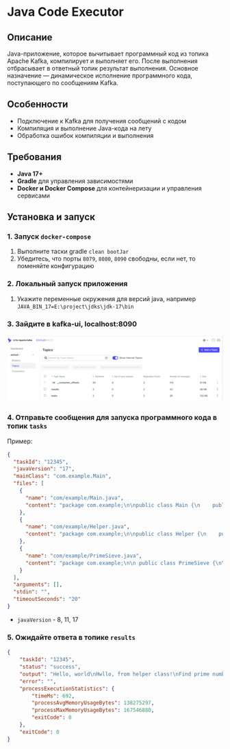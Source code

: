 # Java Code Executor

## Описание

Java-приложение, которое вычитывает программный код из топика Apache Kafka, компилирует и выполняет его.
После выполнения отбрасывает в ответный топик результат выполнения.
Основное назначение — динамическое исполнение программного кода, поступающего по сообщениям Kafka.

## Особенности

- Подключение к Kafka для получения сообщений с кодом
- Компиляция и выполнение Java-кода на лету
- Обработка ошибок компиляции и выполнения

## Требования

- **Java 17+**
- **Gradle** для управления зависимостями
- **Docker и Docker Compose** для контейнеризации и управления сервисами

## Установка и запуск

### 1. Запуск `docker-compose`
1. Выполните таски gradle `clean bootJar`
2. Убедитесь, что порты `8079`, `8080`, `8090` свободны, если нет, то поменяйте конфигурацию


### 2. Локальный запуск приложения 

1. Укажите переменные окружения для версий java, например `JAVA_BIN_17=E:\project\jdks\jdk-17\bin`


### 3. Зайдите в kafka-ui, localhost:8090
![kafka-ui](example/kafka-ui.png)

### 4. Отправьте сообщения для запуска программного кода в топик `tasks`

Пример:
```json
{
  "taskId": "12345",
  "javaVersion": "17",
  "mainClass": "com.example.Main",
  "files": [
    {
      "name": "com/example/Main.java",
      "content": "package com.example;\n\npublic class Main {\n    public static void main(String[] args) {\n        System.out.println(\"Hello, world\");\n        Helper.sayHello();\n        PrimeSieve.run();\n    }\n}\n"
    },
    {
      "name": "com/example/Helper.java",
      "content": "package com.example;\n\npublic class Helper {\n    public static void sayHello() {\n        System.out.println(\"Hwllo, from helper class!\");\n    }\n}\n"
    },
    {
      "name": "com/example/PrimeSieve.java",
      "content": "package com.example;\n\n public class PrimeSieve {\n\n    /**\n     * Метод для вычисления всех простых чисел до заданного предела n\n     * с использованием решета Эратосфена.\n     *\n     * @param n верхний предел для поиска простых чисел\n     * @return массив простых чисел до n\n     */\n    public static int[] sieveOfEratosthenes(int n) {\n        boolean[] isPrime = new boolean[n + 1];\n        // Инициализируем массив, предполагая, что все числа простые\n        for (int i = 2; i <= n; i++) {\n            isPrime[i] = true;\n        }\n\n        // Применяем алгоритм решета Эратосфена\n        for (int p = 2; p * p <= n; p++) {\n            if (isPrime[p]) {\n                // Обозначаем кратные p числа как непростые\n                for (int i = p * p; i <= n; i += p) {\n                    isPrime[i] = false;\n                }\n            }\n        }\n\n        // Подсчитываем количество простых чисел\n        int count = 0;\n        for (int i = 2; i <= n; i++) {\n            if (isPrime[i]) {\n                count++;\n            }\n        }\n\n        // Заполняем массив простых чисел\n        int[] primes = new int[count];\n        int index = 0;\n        for (int i = 2; i <= n; i++) {\n            if (isPrime[i]) {\n                primes[index++] = i;\n            }\n        }\n\n        return primes;\n    }\n\n    public static void run() {\n        int limit = 100_000_000; // 100 миллионов\n        long startTime = System.currentTimeMillis();\n        \n        int[] primes = sieveOfEratosthenes(limit);\n        \n        long endTime = System.currentTimeMillis();\n        System.out.println(\"Find prime numbers: \" + primes.length);\n        System.out.println(\"Execution time: \" + (endTime - startTime) / 1000.0 + \" sec\");\n    }\n}"
    }
  ],
  "arguments": [],
  "stdin": "",
  "timeoutSeconds": "20"
}
```

- `javaVersion` - 8, 11, 17

### 5. Ожидайте ответа в топике `results`
```json
{
	"taskId": "12345",
	"status": "success",
	"output": "Hello, world\nHwllo, from helper class!\nFind prime numbers: 5761455\nExecution time: 0.652 sec\n",
	"error": "",
	"processExecutionStatistics": {
		"timeMs": 692,
		"processAvgMemoryUsageBytes": 138275297,
		"processMaxMemoryUsageBytes": 167546880,
		"exitCode": 0
	},
	"exitCode": 0
}
```